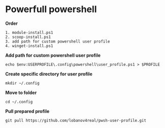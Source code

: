 # Powerfull powershell  
**Order**
~~~
1. module-install.ps1  
2. scoop-install.ps1
3. add path for custom powershell user profile
4. winget-install.ps1
~~~
**Add path for custom powershell user profile**  
```
echo $env:USERPROFILE\.config\powershell\user_profile.ps1 > $PROFILE    
```
**Create specific directory for user profile**  
```
mkdir ~/.config  
```
**Move to folder**   
```
cd ~/.config
```
**Pull prepared profile**
```
git pull https://github.com/lobanov4real/pwsh-user-profile.git  
```
